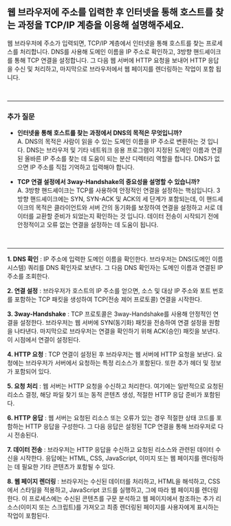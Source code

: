 ## **웹 브라우저에 주소를 입력한 후 인터넷을 통해 호스트를 찾는 과정을 TCP/IP 계층을 이용해 설명해주세요.**

웹 브라우저에 주소가 입력되면, TCP/IP 계층에서 인터넷을 통해 호스트를 찾는 프로세스를 처리합니다. DNS를 사용해 도메인 이름을 IP 주소로 확인하고, 3방향 핸드셰이크를 통해 TCP 연결을 설정합니다. 그 다음 웹 서버에 HTTP 요청을 보내어 HTTP 응답을 수신 및 처리하고, 마지막으로 브라우저에서 웹 페이지를 렌더링하는 작업이 포함 됩니다. 

<br> 

---
### **추가 질문**

- **인터넷을 통해 호스트를 찾는 과정에서 DNS의 목적은 무엇입니까?**  
    A. DNS의 목적은 사람이 읽을 수 있는 도메인 이름을 IP 주소로 변환하는 것 입니다. DNS는 브라우저 및 기타 네트워크 응용 프로그램이 지정된 도메인 이름과 연결된 올바른 IP 주소를 찾는 데 도움이 되는 분산 디렉터리 역할을 합니다. DNS가 없으면 IP 주소를 직접 기억하고 입력해야 합니다.

- **TCP 연결 설정에서 3way-Handshake의 중요성을 설명할 수 있습니까?**  
    A. 3방향 핸드셰이크는 TCP를 사용하여 안정적인 연결을 설정하는 핵심입니다. 3방향 핸드셰이크에는 SYN, SYN-ACK 및 ACK의 세 단계가 포함되는데, 이 핸드셰이크의 목적은 클라이언트와 서버 간의 동기화를 보장하여 연결을 설정하고 서로 데이터를 교환할 준비가 되었는지 확인하는 것 입니다. 데이터 전송이 시작되기 전에 안정적이고 오류 없는 연결을 설정하는 데 도움이 됩니다.

<br>

---

**1. DNS 확인** : IP 주소에 입력한 도메인 이름을 확인한다. 브라우저는 DNS(도메인 이름 시스템) 쿼리를 DNS 확인자로 보낸다. 그 다음 DNS 확인자는 도메인 이름과 연결된 IP 주소를 조회한다.  

**2. 연결 설정** : 브라우저가 호스트의 IP 주소를 얻으면, 소스 및 대상 IP 주소와 포트 번호를 포함하는 TCP 패킷을 생성하여 TCP(전송 제어 프로토콜) 연결을 시작한다.

**3. 3way-Handshake** : TCP 프로토콜은 3way-Handshake를 사용해 안정적인 연결을 설정한다. 브라우저는 웹 서버에 SYN(동기화) 패킷을 전송하여 연결 설정을 원함을 나타낸다. 마지막으로 브라우저는 연결을 확인하기 위해 ACK(승인) 패킷을 보낸다. 이 시점에서 연결이 설정된다.  

**4. HTTP 요청** : TCP 연결이 설정된 후 브라우저는 웹 서버에 HTTP 요청을 보낸다. 요청에는 브라우저가 서버에서 요청하는 특정 리소스가 포함된다. 또한 추가 헤더 및 정보가 포함되어 있다.  

**5. 요청 처리** : 웹 서버는 HTTP 요청을 수신하고 처리한다. 여기에는 일반적으로 요청된 리소스 결정, 해당 파일 찾기 또는 동적 콘텐츠 생성, 적절한 HTTP 응답 준비가 포함된다.  

**6. HTTP 응답** : 웹 서버는 요청된 리소스 또는 오류가 있는 경우 적절한 상태 코드를 포함하는 HTTP 응답을 구성한다. 그 다음 응답은 설정된 TCP 연결을 통해 브라우저로 다시 전송된다.  

**7. 데이터 전송** : 브라우저는 HTTP 응답을 수신하고 요청된 리소스와 관련된 데이터 수신을 시작한다. 응답에는 HTML, CSS, JavaScript, 이미지 또는 웹 페이지를 렌더링하는 데 필요한 기타 콘텐츠가 포함될 수 있다.  

**8. 웹 페이지 렌더링** : 브라우저는 수신된 데이터를 처리하고, HTML을 해석하고, CSS에서 스타일을 적용하고, JavaScript 코드를 실행하고, 그에 따라 웹 페이지를 렌더링한다. 이 프로세스에는 수신된 콘텐츠를 구문 분석하고 웹 페이지에서 참조하는 추가 리소스(이미지 또는 스크립트)를 가져오고 최종 렌더링된 페이지를 사용자에게 표시하는 작업이 포함된다.